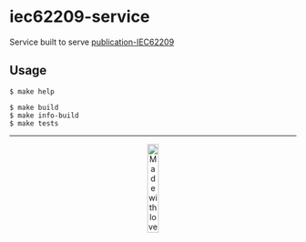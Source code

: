 # iec62209-service

Service built to serve [publication-IEC62209](https://github.com/ITISFoundation/publication-IEC62209)

## Usage

```console
$ make help

$ make build
$ make info-build
$ make tests
```

---
<p align="center">
<image src="https://github.com/ITISFoundation/osparc-simcore-python-client/blob/4e8b18494f3191d55f6692a6a605818aeeb83f95/docs/_media/mwl.png" alt="Made with love at www.z43.swiss" width="20%" />
</p>
